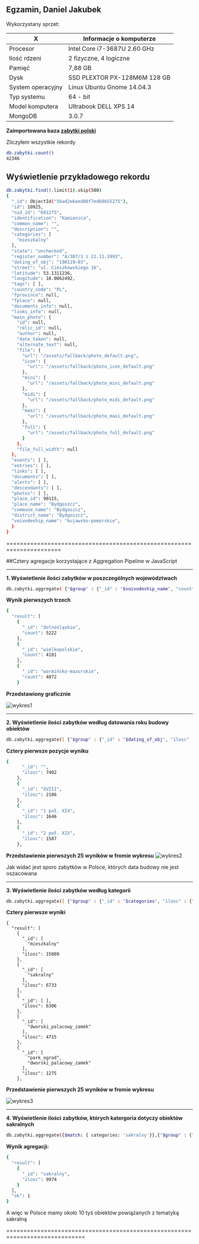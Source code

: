 Egzamin, Daniel Jakubek
---------------------------------------------
Wykorzystany sprzet:

|X|Informacje o komputerze                             |
|-----------------------|------------------------------|
| Procesor              | Intel Core i7-3687U 2.60 GHz |
| Ilość rdzeni          | 2 fizyczne, 4 logiczne       |
| Pamięć                | 7,88 GB                      |
| Dysk                  | SSD PLEXTOR PX-128M6M 128 GB |
| System operacyjny     | Linux Ubuntu Gnome 14.04.3   |
| Typ systemu           | 64 - bit                     |
| Model komputera       | Ultrabook DELL XPS 14        |
| MongoDB               | 3.0.7                        |

**Zaimportowana baza [zabytki polski](http://otwartezabytki.pl/strony/pobierz-dane)**

Zliczyłem wszystkie rekordy
```sh
db.zabytki.count()
42346
```

**Wyświetlenie przykładowego rekordu**
------------------------------------------------------------------------------
```sh
db.zabytki.find().limit(1).skip(500)
{
  "_id": ObjectId("56ad2e6eed08f7ed69655275"),
  "id": 10925,
  "nid_id": "601275",
  "identification": "Kamienica",
  "common_name": "",
  "description": "",
  "categories": [
    "mieszkalny"
  ],
  "state": "unchecked",
  "register_number": "A/387/1 z 22.11.1993",
  "dating_of_obj": "190119-03",
  "street": "ul. Cieszkowskiego 16",
  "latitude": 53.1311236,
  "longitude": 18.0062492,
  "tags": [ ],
  "country_code": "PL",
  "fprovince": null,
  "fplace": null,
  "documents_info": null,
  "links_info": null,
  "main_photo": {
    "id": null,
    "relic_id": null,
    "author": null,
    "date_taken": null,
    "alternate_text": null,
    "file": {
      "url": "/assets/fallback/photo_default.png",
      "icon": {
        "url": "/assets/fallback/photo_icon_default.png"
      },
      "mini": {
        "url": "/assets/fallback/photo_mini_default.png"
      },
      "midi": {
        "url": "/assets/fallback/photo_midi_default.png"
      },
      "maxi": {
        "url": "/assets/fallback/photo_maxi_default.png"
      },
      "full": {
        "url": "/assets/fallback/photo_full_default.png"
      }
    },
    "file_full_width": null
  },
  "events": [ ],
  "entries": [ ],
  "links": [ ],
  "documents": [ ],
  "alerts": [ ],
  "descendants": [ ],
  "photos": [ ],
  "place_id": 90115,
  "place_name": "Bydgoszcz",
  "commune_name": "Bydgoszcz",
  "district_name": "Bydgoszcz",
  "voivodeship_name": "kujawsko-pomorskie",
  }
}
```

======================================================================

##Cztery agregacje korzystające z Aggregation Pipeline w JavaScript

-------------------------------------------------------------------------

**1. Wyświetlenie ilości zabytków w poszczególnych województwach**

```sh
db.zabytki.aggregate( {"$group" : {"_id" : "$voivodeship_name", "count" : {"$sum" : 1}}}, {"$sort":{"count":-1}})
```

**Wynik pierwszych trzech**

```sh
{
  "result": [
    {
      "_id": "dolnośląskie",
      "count": 5222
    },
    {
      "_id": "wielkopolskie",
      "count": 4181
    },
    {
      "_id": "warmińsko-mazurskie",
      "count": 4072
    }
  ```
  **Przedstawiony graficznie**
  
  ![wykres1](wykres1.png)

------------------------------------------------------------------------------------------------------------


**2. Wyświetlenie ilości zabytków według datowania roku budowy obiektów**

```sh
db.zabytki.aggregate([ {"$group" : {"_id" : "$dating_of_obj", "ilosc" : {"$sum" : 1}}}, {"$sort":{"ilosc":-1}}, {"$limit" :100}])
```

**Cztery pierwsze pozycje wyniku**

```sh
{
      "_id": "",
      "ilosc": 7402
    },
    {
      "_id": "XVIII",
      "ilosc": 2106
    },
    {
      "_id": "1 poł. XIX",
      "ilosc": 1646
    },
    {
      "_id": "2 poł. XIX",
      "ilosc": 1587
    },
```

**Przedstawienie pierwszych 25 wyników w fromie wykresu**
![wykres2](wykres2.png)

Jak widać jest sporo zabytków w Polsce, których data budowy nie jest oszacowana

---------------------------------------------------------------------------------------

**3. Wyświetlenie ilości zabytków według kategorii**

```sh
db.zabytki.aggregate([ {"$group" : {"_id" : "$categories", "ilosc" : {"$sum" : 1}}}, {"$sort":{"ilosc":-1}}, {"$limit" :30}])
```

**Cztery pierwsze wyniki**
```
{
  "result": [
    {
      "_id": [
        "mieszkalny"
      ],
      "ilosc": 15009
    },
    {
      "_id": [
        "sakralny"
      ],
      "ilosc": 6733
    },
    {
      "_id": [ ],
      "ilosc": 6306
    },
    {
      "_id": [
        "dworski_palacowy_zamek"
      ],
      "ilosc": 4715
    },
    {
      "_id": [
        "park_ogrod",
        "dworski_palacowy_zamek"
      ],
      "ilosc": 1275
    },
```
**Przedstawienie pierwszych 25 wyników w fromie wykresu**


![wykres3](wykres3.png)

------------------------------------------------------------------------------

**4. Wyświetlenie ilości zabytków, których katergoria dotyczy obiektów sakralnych**

```sh
db.zabytki.aggregate({$match: { categories: 'sakralny'}},{"$group" : {"_id" : "sakralny", "ilosc" : {"$sum" : 1}}})
```

**Wynik agregacji:**

```sh
{
  "result": [
    {
      "_id": "sakralny",
      "ilosc": 9974
    }
  ],
  "ok": 1
}
```
A więc w Polsce mamy około 10 tyś obiektów powiązanych z tematyką sakralną

=============================================================================

